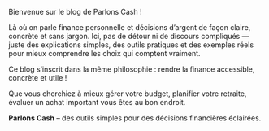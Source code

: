Bienvenue sur le blog de Parlons Cash !

Là où on parle finance personnelle et décisions d’argent de façon claire, concrète et sans jargon.
Ici, pas de détour ni de discours compliqués — juste des explications simples, des outils pratiques et des exemples réels pour mieux comprendre les choix qui comptent vraiment.

Ce blog s’inscrit dans la même philosophie : rendre la finance accessible, concrète et utile !

Que vous cherchiez à mieux gérer votre budget, planifier votre retraite, évaluer un achat important vous êtes au bon endroit.

**Parlons Cash** – des outils simples pour des décisions financières éclairées.
